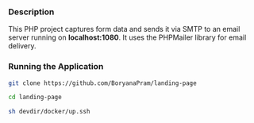 ### Description

This PHP project captures form data and sends it via
SMTP to an email server running on **localhost:1080**.
It uses the PHPMailer library for email delivery.

### Running the Application

```bash
git clone https://github.com/BoryanaPram/landing-page
```

```bash
cd landing-page
```

```bash
sh devdir/docker/up.ssh
```
